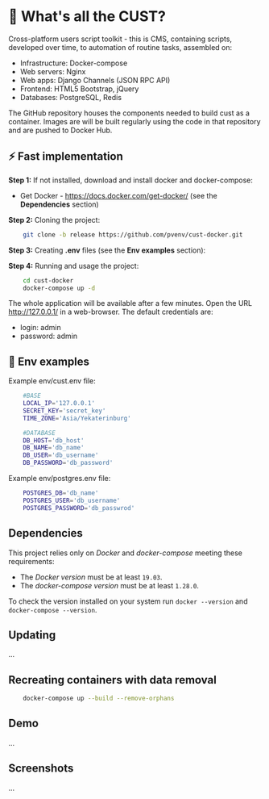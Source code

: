 # 🙉 What's all the CUST?

Cross-platform users script toolkit - this is CMS, containing scripts, developed over time, to automation of routine tasks, assembled on:

* Infrastructure: Docker-compose
* Web servers: Nginx
* Web apps: Django Channels (JSON RPC API)
* Frontend: HTML5 Bootstrap, jQuery
* Databases: PostgreSQL, Redis

The GitHub repository houses the components needed to build cust as a container. Images are will be built regularly using the code in that repository and are pushed to Docker Hub.

## ⚡ Fast implementation

**Step 1:** If not installed, download and install docker and docker-compose:
* Get Docker - https://docs.docker.com/get-docker/ (see the **Dependencies** section)

**Step 2:** Cloning the project:
```bash
    git clone -b release https://github.com/pvenv/cust-docker.git
```

**Step 3:** Creating **.env** files (see the **Env examples** section):

**Step 4:** Running and usage the project:
```bash
    cd cust-docker
    docker-compose up -d
```

The whole application will be available after a few minutes. Open the URL http://127.0.0.1/ in a web-browser.
The default credentials are:
* login: admin
* password: admin


## 🎉 Env examples

Example env/cust.env file:
```bash
    #BASE
    LOCAL_IP='127.0.0.1'
    SECRET_KEY='secret_key'
    TIME_ZONE='Asia/Yekaterinburg'

    #DATABASE
    DB_HOST='db_host'
    DB_NAME='db_name'
    DB_USER='db_username'
    DB_PASSWORD='db_password'
```

Example env/postgres.env file:
```bash
    POSTGRES_DB='db_name'
    POSTGRES_USER='db_username'
    POSTGRES_PASSWORD='db_passwrod'
```

## Dependencies

This project relies only on *Docker* and *docker-compose* meeting these requirements:

* The *Docker version* must be at least `19.03`.
* The *docker-compose version* must be at least `1.28.0`.

To check the version installed on your system run `docker --version` and `docker-compose --version`.

## Updating
...

## Recreating containers with data removal
```bash
    docker-compose up --build --remove-orphans
```

## Demo
...

## Screenshots
...
